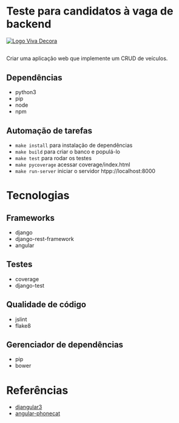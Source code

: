 # Teste para candidatos à vaga de backend

[![Logo Viva Decora](https://cdn.rawgit.com/vivadecora/backend-teste/master/vivadecora-logo.png)](https://www.vivadecora.com.br)

## 
Criar uma aplicação web que implemente um CRUD de veículos.

## Dependências

- python3
- pip
- node
- npm

## Automação de tarefas

- `make install` para instalação de dependências
- `make build` para criar o banco e populá-lo
- `make test` para rodar os testes 
- `make pycoverage` acessar coverage/index.html
- `make run-server` iniciar o servidor htpp://localhost:8000


# Tecnologias 

## Frameworks

- django
- django-rest-framework
- angular

## Testes

- coverage
- django-test

## Qualidade de código

- jslint
- flake8

## Gerenciador de dependências

- pip
- bower


# Referências 

- [djangular3](https://github.com/tonylampada/djangular3)
- [angular-phonecat](https://github.com/angular/angular-phonecat)
